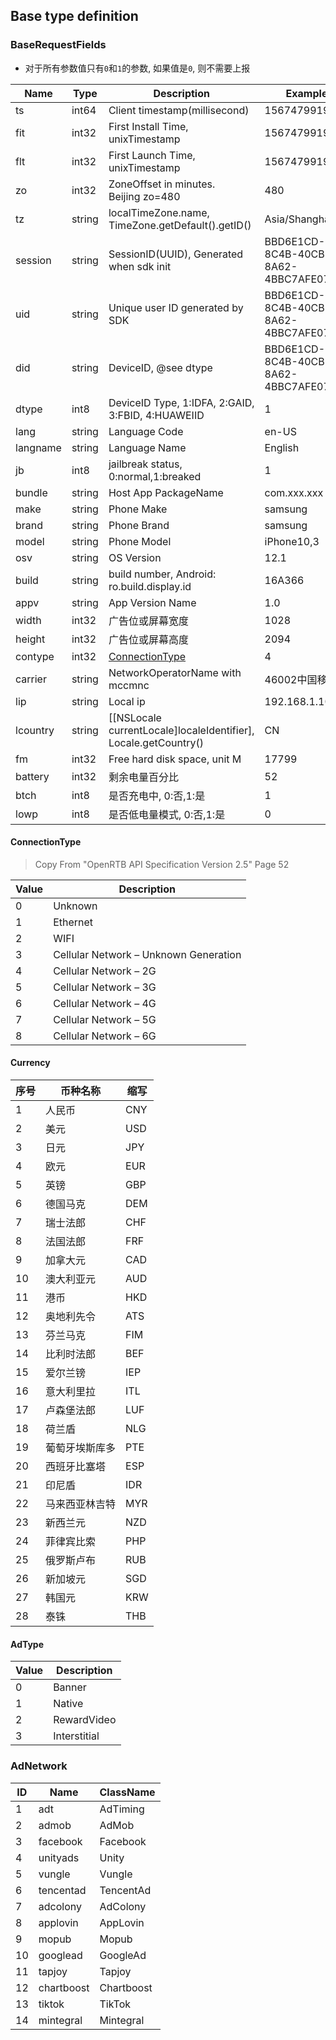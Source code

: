 ## Base type definition


### BaseRequestFields
* 对于所有参数值只有`0`和`1`的参数, 如果值是`0`, 则不需要上报

| Name|Type|Description|Example|Required|
| --- | ---| --- | --- | --- |
| ts | int64 | Client timestamp(millisecond) | 1567479919643|✔︎|
| fit | int32 | First Install Time, unixTimestamp | 1567479919 |✔︎|
| flt | int32 | First Launch Time, unixTimestamp | 1567479919 |✔︎|
| zo | int32 | ZoneOffset in minutes. <br>Beijing zo=480| 480 |✔︎|
| tz| string | localTimeZone.name,<br>TimeZone.getDefault().getID() |Asia/Shanghai︎|✔︎|
| session | string | SessionID(UUID), Generated when sdk init| BBD6E1CD-8C4B-40CB-8A62-4BBC7AFE07D6|✔︎|
| uid | string | Unique user ID generated by SDK|BBD6E1CD-8C4B-40CB-8A62-4BBC7AFE07D6 |✔︎|
| did | string | DeviceID, @see dtype | BBD6E1CD-8C4B-40CB-8A62-4BBC7AFE07D6 |✔︎|
| dtype | int8 | DeviceID Type, 1:IDFA, 2:GAID, 3:FBID, 4:HUAWEIID|1|✔︎|
| lang | string | Language Code | en-US |✔︎|
| langname | string | Language Name | English |✔︎|
| jb | int8 | jailbreak status, 0:normal,1:breaked| 1 |✖︎|
| bundle | string | Host App PackageName | com.xxx.xxx |✔︎|
| make | string | Phone Make |samsung|✖︎|
| brand | string | Phone Brand |samsung|✖︎|
| model | string | Phone Model | iPhone10,3 |✔︎|
| osv | string | OS Version | 12.1 |✔︎|
| build| string | build number, Android: ro.build.display.id |16A366|✔︎|
| appv | string | App Version Name | 1.0|✔︎|
| width| int32 | 广告位或屏幕宽度 |1028 |✔︎|
| height| int32 | 广告位或屏幕高度|2094|✔︎|
| contype | int32 | <a href="#connectiontype" target="_contype">ConnectionType</a>| 4|✔︎|
| carrier | string | NetworkOperatorName with mccmnc | 46002中国移动 |✔︎|
| lip | string| Local ip | 192.168.1.101 |✖︎|
| lcountry | string| [[NSLocale currentLocale]localeIdentifier], Locale.getCountry() | CN |✔︎|
| fm|int32|Free hard disk space, unit M|17799 |✔︎|
| battery| int32| 剩余电量百分比 | 52 |✔︎|
| btch| int8| 是否充电中, 0:否,1:是 | 1 |✖︎|
| lowp| int8| 是否低电量模式, 0:否,1:是 |0|✖︎|


#### ConnectionType
> Copy From "OpenRTB API Specification Version 2.5" Page 52

| Value  |  Description |
| --- | ---|
|0|Unknown |
|1|Ethernet|
|2|WIFI|
|3|Cellular Network – Unknown Generation|
|4|Cellular Network – 2G|
|5|Cellular Network – 3G|
|6|Cellular Network – 4G|
|7|Cellular Network – 5G|
|8|Cellular Network – 6G|


#### Currency

| 序号 |     币种名称  |  缩写	|
| ---- | ------------- | ------- |
| 1 | 人民币| CNY |
| 2 | 美元 | USD |
| 3 | 日元 | JPY |
| 4 | 欧元 | EUR |
| 5 | 英镑 | GBP |
| 6 | 德国马克 | DEM |
| 7 | 瑞士法郎 | CHF |
| 8 | 法国法郎 | FRF |
| 9 | 加拿大元 | CAD |
| 10 | 澳大利亚元 | AUD |
| 11 | 港币 | HKD |
| 12 | 奥地利先令 | ATS |
| 13 | 芬兰马克 | FIM |
| 14 | 比利时法郎 | BEF |
| 15 | 爱尔兰镑 | IEP |
| 16 | 意大利里拉 | ITL |
| 17 | 卢森堡法郎 | LUF |
| 18 | 荷兰盾 | NLG |
| 19 | 葡萄牙埃斯库多 | PTE |
| 20 | 西班牙比塞塔 | ESP |
| 21 | 印尼盾 | IDR |
| 22 | 马来西亚林吉特 | MYR |
| 23 | 新西兰元 | NZD |
| 24 | 菲律宾比索 | PHP |
| 25 | 俄罗斯卢布 | RUB |
| 26 | 新加坡元 | SGD |
| 27 | 韩国元 | KRW |
| 28 | 泰铢 | THB | 


#### AdType

| Value  |  Description |
| --- | ---|
|0|Banner |
|1|Native|
|2|RewardVideo|
|3|Interstitial|

### AdNetwork
|ID|Name|ClassName|
|---|---|---|
|1|adt|AdTiming|
|2|admob|AdMob|
|3|facebook|Facebook|
|4|unityads|Unity|
|5|vungle|Vungle|
|6|tencentad|TencentAd|
|7|adcolony|AdColony|
|8|applovin|AppLovin|
|9|mopub|Mopub|
|10|googlead|GoogleAd|
|11|tapjoy|Tapjoy|
|12|chartboost|Chartboost|
|13|tiktok|TikTok|
|14|mintegral|Mintegral|


